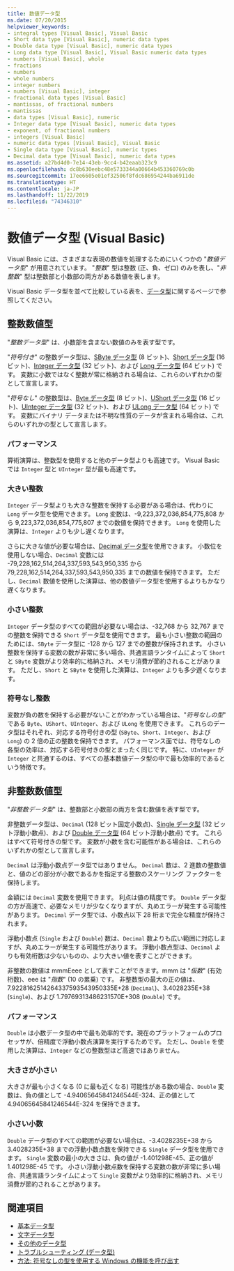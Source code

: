 ```yaml
---
title: 数値データ型
ms.date: 07/20/2015
helpviewer_keywords:
- integral types [Visual Basic], Visual Basic
- Short data type [Visual Basic], numeric data types
- Double data type [Visual Basic], numeric data types
- Long data type [Visual Basic], Visual Basic numeric data types
- numbers [Visual Basic], whole
- fractions
- numbers
- whole numbers
- integer numbers
- numbers [Visual Basic], integer
- fractional data types [Visual Basic]
- mantissas, of fractional numbers
- mantissas
- data types [Visual Basic], numeric
- Integer data type [Visual Basic], numeric data types
- exponent, of fractional numbers
- integers [Visual Basic]
- numeric data types [Visual Basic], Visual Basic
- Single data type [Visual Basic], numeric types
- Decimal data type [Visual Basic], numeric data types
ms.assetid: a27bd4d0-7e14-43eb-9cc4-b42eaab323c9
ms.openlocfilehash: dc8b630eebc48e5733344a00664b453360769c0b
ms.sourcegitcommit: 17ee6605e01ef32506f8fdc686954244ba6911de
ms.translationtype: HT
ms.contentlocale: ja-JP
ms.lasthandoff: 11/22/2019
ms.locfileid: "74346310"
---
```

# <a name="numeric-data-types-visual-basic"></a>数値データ型 (Visual Basic)
Visual Basic には、さまざまな表現の数値を処理するためにいくつかの "*数値データ型*" が用意されています。 "*整数*" 型は整数 (正、負、ゼロ) のみを表し、"*非整数*" 型は整数部と小数部の両方がある数値を表します。  
  
 Visual Basic データ型を並べて比較している表を、[データ型](../../../../visual-basic/language-reference/data-types/index.md)に関するページで参照してください。  
  
## <a name="integral-numeric-types"></a>整数数値型  
 "*整数データ型*" は、小数部を含まない数値のみを表す型です。  
  
 "*符号付き*" の整数データ型は、[SByte データ型](../../../../visual-basic/language-reference/data-types/sbyte-data-type.md) (8 ビット)、[Short データ型](../../../../visual-basic/language-reference/data-types/short-data-type.md) (16 ビット)、[Integer データ型](../../../../visual-basic/language-reference/data-types/integer-data-type.md) (32 ビット)、および [Long データ型](../../../../visual-basic/language-reference/data-types/long-data-type.md) (64 ビット) です。 変数に小数ではなく整数が常に格納される場合は、これらのいずれかの型として宣言します。  
  
 "*符号なし*" の整数型は、[Byte データ型](../../../../visual-basic/language-reference/data-types/byte-data-type.md) (8 ビット)、[UShort データ型](../../../../visual-basic/language-reference/data-types/ushort-data-type.md) (16 ビット)、[UInteger データ型](../../../../visual-basic/language-reference/data-types/uinteger-data-type.md) (32 ビット)、および [ULong データ型](../../../../visual-basic/language-reference/data-types/ulong-data-type.md) (64 ビット) です。 変数にバイナリ データまたは不明な性質のデータが含まれる場合は、これらのいずれかの型として宣言します。  
  
### <a name="performance"></a>パフォーマンス  
 算術演算は、整数型を使用すると他のデータ型よりも高速です。 Visual Basic では `Integer` 型と `UInteger` 型が最も高速です。  
  
### <a name="large-integers"></a>大きい整数  
 `Integer` データ型よりも大きな整数を保持する必要がある場合は、代わりに `Long` データ型を使用できます。 `Long` 変数は、-9,223,372,036,854,775,808 から 9,223,372,036,854,775,807 までの数値を保持できます。 `Long` を使用した演算は、`Integer` よりも少し遅くなります。  
  
 さらに大きな値が必要な場合は、[Decimal データ型](../../../../visual-basic/language-reference/data-types/decimal-data-type.md)を使用できます。 小数位を使用しない場合、`Decimal` 変数には -79,228,162,514,264,337,593,543,950,335 から 79,228,162,514,264,337,593,543,950,335 までの数値を保持できます。 ただし、`Decimal` 数値を使用した演算は、他の数値データ型を使用するよりもかなり遅くなります。  
  
### <a name="small-integers"></a>小さい整数  
 `Integer` データ型のすべての範囲が必要ない場合は、-32,768 から 32,767 までの整数を保持できる `Short` データ型を使用できます。 最も小さい整数の範囲のためには、`SByte` データ型に -128 から 127 までの整数が保持されます。 小さい整数を保持する変数の数が非常に多い場合、共通言語ランタイムによって `Short` と `SByte` 変数がより効率的に格納され、メモリ消費が節約されることがあります。 ただし、`Short` と `SByte` を使用した演算は、`Integer` よりも多少遅くなります。  
  
### <a name="unsigned-integers"></a>符号なし整数  
 変数が負の数を保持する必要がないことがわかっている場合は、"*符号なしの型*" である `Byte`、`UShort`、`UInteger`、および `ULong` を使用できます。 これらのデータ型はそれぞれ、対応する符号付きの型 (`SByte`、`Short`、`Integer`、および `Long`) の 2 倍の正の整数を保持できます。 パフォーマンス面では、符号なしの各型の効率は、対応する符号付きの型とまったく同じです。 特に、`UInteger` が `Integer` と共通するのは、すべての基本数値データ型の中で最も効率的であるという特徴です。  
  
## <a name="nonintegral-numeric-types"></a>非整数数値型  
 "*非整数データ型*" は、整数部と小数部の両方を含む数値を表す型です。  
  
 非整数データ型は、`Decimal` (128 ビット固定小数点)、[Single データ型](../../../../visual-basic/language-reference/data-types/single-data-type.md) (32 ビット浮動小数点)、および [Double データ型](../../../../visual-basic/language-reference/data-types/double-data-type.md) (64 ビット浮動小数点) です。 これらはすべて符号付きの型です。 変数が小数を含む可能性がある場合は、これらのいずれかの型として宣言します。  
  
 `Decimal` は浮動小数点データ型ではありません。 `Decimal` 数は、2 進数の整数値と、値のどの部分が小数であるかを指定する整数のスケーリング ファクターを保持します。  
  
 金額には `Decimal` 変数を使用できます。 利点は値の精度です。 `Double` データ型の方が高速で、必要なメモリが少なくなりますが、丸めエラーが発生する可能性があります。 `Decimal` データ型では、小数点以下 28 桁まで完全な精度が保持されます。  
  
 浮動小数点 (`Single` および `Double`) 数は、`Decimal` 数よりも広い範囲に対応しますが、丸めエラーが発生する可能性があります。 浮動小数点型は、`Decimal` よりも有効桁数は少ないものの、より大きい値を表すことができます。  
  
 非整数の数値は mmmEeee として表すことができます。mmm は "*仮数*" (有効桁数)、eee は "*指数*" (10 の累乗) です。 非整数型の最大の正の値は、7.9228162514264337593543950335E+28 (`Decimal`)、3.4028235E+38 (`Single`)、および 1.79769313486231570E+308 (`Double`) です。  
  
### <a name="performance"></a>パフォーマンス  
 `Double` は小数データ型の中で最も効率的です。現在のプラットフォームのプロセッサが、倍精度で浮動小数点演算を実行するためです。 ただし、`Double` を使用した演算は、`Integer` などの整数型ほど高速ではありません。  
  
### <a name="small-magnitudes"></a>大きさが小さい  
 大きさが最も小さくなる (0 に最も近くなる) 可能性がある数の場合、`Double` 変数は、負の値として -4.94065645841246544E-324、正の値として 4.94065645841246544E-324 を保持できます。  
  
### <a name="small-fractional-numbers"></a>小さい小数  
 `Double` データ型のすべての範囲が必要ない場合は、-3.4028235E+38 から 3.4028235E+38 までの浮動小数点数を保持できる `Single` データ型を使用できます。 `Single` 変数の最小の大きさは、負の値が -1.401298E-45、正の値が 1.401298E-45 です。 小さい浮動小数点数を保持する変数の数が非常に多い場合、共通言語ランタイムによって `Single` 変数がより効率的に格納され、メモリ消費が節約されることがあります。  
  
## <a name="see-also"></a>関連項目

- [基本データ型](../../../../visual-basic/programming-guide/language-features/data-types/elementary-data-types.md)
- [文字データ型](../../../../visual-basic/programming-guide/language-features/data-types/character-data-types.md)
- [その他のデータ型](../../../../visual-basic/programming-guide/language-features/data-types/miscellaneous-data-types.md)
- [トラブルシューティング (データ型)](../../../../visual-basic/programming-guide/language-features/data-types/troubleshooting-data-types.md)
- [方法: 符号なしの型を使用する Windows の機能を呼び出す](../../../../visual-basic/programming-guide/com-interop/how-to-call-a-windows-function-that-takes-unsigned-types.md)

